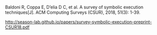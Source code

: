 Baldoni R, Coppa E, D’elia D C, et al. A survey of symbolic execution techniques[J]. ACM Computing Surveys (CSUR), 2018, 51(3): 1-39.

http://season-lab.github.io/papers/survey-symbolic-execution-preprint-CSUR18.pdf
